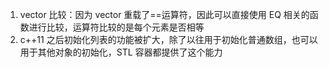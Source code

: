 1. vector 比较：因为 vector 重载了==运算符，因此可以直接使用 EQ 相关的函数进行比较，运算符比较的是每个元素是否相等
2. c++11 之后初始化列表的功能被扩大，除了以往用于初始化普通数组，也可以用于其他对象的初始化，STL 容器都提供了这个能力